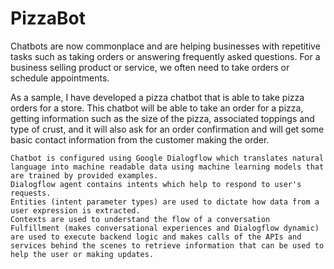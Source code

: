 # PizzaBot
 
Chatbots are now commonplace and are helping businesses with repetitive tasks such as taking orders or answering frequently asked questions. For a business selling product or service, we often need to take orders or schedule appointments.


As a sample, I have developed a pizza chatbot that is able to take pizza orders for a store. This chatbot will be able to take an order for a pizza, getting information such as the size of the pizza, associated toppings and type of crust, and it will also ask for an order confirmation and will get some basic contact information from the customer making the order.


    Chatbot is configured using Google Dialogflow which translates natural language into machine readable data using machine learning models that are trained by provided examples.
    Dialogflow agent contains intents which help to respond to user's requests.
    Entities (intent parameter types) are used to dictate how data from a user expression is extracted.
    Contexts are used to understand the flow of a conversation
    Fulfillment (makes conversational experiences and Dialogflow dynamic) are used to execute backend logic and makes calls of the APIs and services behind the scenes to retrieve information that can be used to help the user or making updates.
